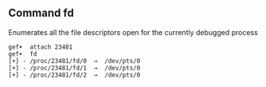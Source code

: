 ## Command fd ##

Enumerates all the file descriptors open for the currently debugged process

```
gef➤  attach 23481
gef➤  fd
[+] - /proc/23481/fd/0  →  /dev/pts/0
[+] - /proc/23481/fd/1  →  /dev/pts/0
[+] - /proc/23481/fd/2  →  /dev/pts/0
```
